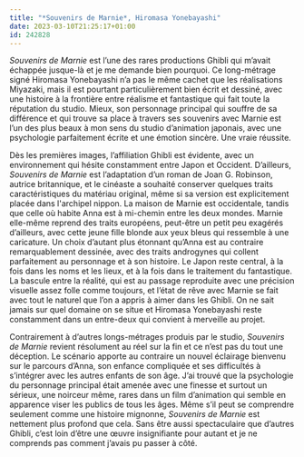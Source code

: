 ```yaml
---
title: "*Souvenirs de Marnie*, Hiromasa Yonebayashi"
date: 2023-03-10T21:25:17+01:00
id: 242828 
---
```


*Souvenirs de Marnie* est l’une des rares productions Ghibli qui m’avait échappée jusque-là et je me demande bien pourquoi. Ce long-métrage signé Hiromasa Yonebayashi n’a pas le même cachet que les réalisations Miyazaki, mais il est pourtant particulièrement bien écrit et dessiné, avec une histoire à la frontière entre réalisme et fantastique qui fait toute la réputation du studio. Mieux, son personnage principal qui souffre de sa différence et qui trouve sa place à travers ses souvenirs avec Marnie est l’un des plus beaux à mon sens du studio d’animation japonais, avec une psychologie parfaitement écrite et une émotion sincère. Une vraie réussite.

Dès les premières images, l’affiliation Ghibli est évidente, avec un environnement qui hésite constamment entre Japon et Occident. D’ailleurs, *Souvenirs de Marnie* est l’adaptation d’un roman de Joan G. Robinson, autrice britannique, et le cinéaste a souhaité conserver quelques traits caractéristiques du matériau original, même si sa version est explicitement placée dans l'archipel nippon. La maison de Marnie est occidentale, tandis que celle où habite Anna est à mi-chemin entre les deux mondes. Marnie elle-même reprend des traits européens, peut-être un petit peu exagérés d’ailleurs, avec cette jeune fille blonde aux yeux bleus qui ressemble à une caricature. Un choix d’autant plus étonnant qu’Anna est au contraire remarquablement dessinée, avec des traits androgynes qui collent parfaitement au personnage et à son histoire. Le Japon reste central, à la fois dans les noms et les lieux, et à la fois dans le traitement du fantastique. La bascule entre la réalité, qui est au passage reproduite avec une précision visuelle assez folle comme toujours, et l’état de rêve avec Marnie se fait avec tout le naturel que l’on a appris à aimer dans les Ghibli. On ne sait jamais sur quel domaine on se situe et Hiromasa Yonebayashi reste constamment dans un entre-deux qui convient à merveille au projet. 

Contrairement à d’autres longs-métrages produis par le studio, *Souvenirs de Marnie* revient résolument au réel sur la fin et ce n’est pas du tout une déception. Le scénario apporte au contraire un nouvel éclairage bienvenu sur le parcours d’Anna, son enfance compliquée et ses difficultés à s’intégrer avec les autres enfants de son âge. J’ai trouvé que la psychologie du personnage principal était amenée avec une finesse et surtout un sérieux, une noirceur même, rares dans un film d’animation qui semble en apparence viser les publics de tous les âges. Même s’il peut se comprendre seulement comme une histoire mignonne, *Souvenirs de Marnie* est nettement plus profond que cela. Sans être aussi spectaculaire que d’autres Ghibli, c’est loin d’être une œuvre insignifiante pour autant et je ne comprends pas comment j’avais pu passer à côté. 

